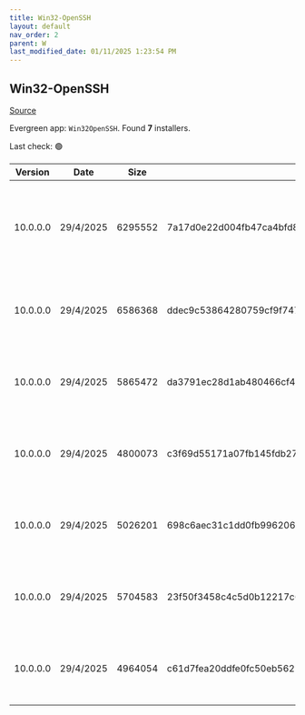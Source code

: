 ```yaml
---
title: Win32-OpenSSH
layout: default
nav_order: 2
parent: W
last_modified_date: 01/11/2025 1:23:54 PM
---
```


## Win32-OpenSSH

[Source](https://github.com/PowerShell/Win32-OpenSSH/)

Evergreen app: `Win32OpenSSH`. Found **7** installers.

Last check: 🟢

| Version  | Date      | Size    | Sha256                                                           | Architecture | InstallerType | Type | URI                                                                                                                                                                                                                          |
| -------- | --------- | ------- | ---------------------------------------------------------------- | ------------ | ------------- | ---- | ---------------------------------------------------------------------------------------------------------------------------------------------------------------------------------------------------------------------------- |
| 10.0.0.0 | 29/4/2025 | 6295552 | 7a17d0e22d004fb47ca4bfd8fef926fa305de4ebf70a6f3c7a29c39aabef0023 | ARM64        | Default       | msi  | [https://github.com/PowerShell/Win32-OpenSSH/releases/download/10.0.0.0p2-Preview/OpenSSH-ARM64-v10.0.0.0.msi](https://github.com/PowerShell/Win32-OpenSSH/releases/download/10.0.0.0p2-Preview/OpenSSH-ARM64-v10.0.0.0.msi) |
| 10.0.0.0 | 29/4/2025 | 6586368 | ddec9c53864280759cf9f74791cefd387100e3946aa849a1c138a4ed1b96b7d9 | x64          | Default       | msi  | [https://github.com/PowerShell/Win32-OpenSSH/releases/download/10.0.0.0p2-Preview/OpenSSH-Win64-v10.0.0.0.msi](https://github.com/PowerShell/Win32-OpenSSH/releases/download/10.0.0.0p2-Preview/OpenSSH-Win64-v10.0.0.0.msi) |
| 10.0.0.0 | 29/4/2025 | 5865472 | da3791ec28d1ab480466cf45b9983a747f8f046c86f4ffb99d9f7a6055982c04 | x86          | Default       | msi  | [https://github.com/PowerShell/Win32-OpenSSH/releases/download/10.0.0.0p2-Preview/OpenSSH-Win32-v10.0.0.0.msi](https://github.com/PowerShell/Win32-OpenSSH/releases/download/10.0.0.0p2-Preview/OpenSSH-Win32-v10.0.0.0.msi) |
| 10.0.0.0 | 29/4/2025 | 4800073 | c3f69d55171a07fb145fdb2707f85e39623952127d2385c9b7a92919807921ed | ARM64        | Default       | zip  | [https://github.com/PowerShell/Win32-OpenSSH/releases/download/10.0.0.0p2-Preview/OpenSSH-ARM.zip](https://github.com/PowerShell/Win32-OpenSSH/releases/download/10.0.0.0p2-Preview/OpenSSH-ARM.zip)                         |
| 10.0.0.0 | 29/4/2025 | 5026201 | 698c6aec31c1dd0fb996206e8741f4531a97355686b5431ef347d531b07fcd42 | ARM64        | Default       | zip  | [https://github.com/PowerShell/Win32-OpenSSH/releases/download/10.0.0.0p2-Preview/OpenSSH-ARM64.zip](https://github.com/PowerShell/Win32-OpenSSH/releases/download/10.0.0.0p2-Preview/OpenSSH-ARM64.zip)                     |
| 10.0.0.0 | 29/4/2025 | 5704583 | 23f50f3458c4c5d0b12217c6a5ddfde0137210a30fa870e98b29827f7b43aba5 | x64          | Default       | zip  | [https://github.com/PowerShell/Win32-OpenSSH/releases/download/10.0.0.0p2-Preview/OpenSSH-Win64.zip](https://github.com/PowerShell/Win32-OpenSSH/releases/download/10.0.0.0p2-Preview/OpenSSH-Win64.zip)                     |
| 10.0.0.0 | 29/4/2025 | 4964054 | c61d7fea20ddfe0fc50eb56210a66464557721120f7794ff9cc883b5ba526abd | x86          | Default       | zip  | [https://github.com/PowerShell/Win32-OpenSSH/releases/download/10.0.0.0p2-Preview/OpenSSH-Win32.zip](https://github.com/PowerShell/Win32-OpenSSH/releases/download/10.0.0.0p2-Preview/OpenSSH-Win32.zip)                     |
